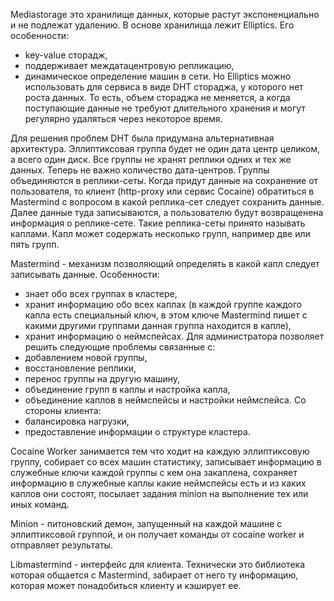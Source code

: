 Mediastorage это хранилище данных, которые растут экспоненциально и не подлежат удалению. В основе хранилища лежит Elliptics. Его особенности:
 * key-value сторадж,
 * поддерживает междатацентровую репликацию,
 * динамическое определение машин в сети. 
Но Elliptics можно использовать для сервиса в виде DHT стораджа, у которого нет роста данных. То есть, объем стораджа не меняется, а когда поступающие данные не требуют длительного хранения и могут регулярно удаляться через некоторое время.

Для решения проблем DHT была придумана альтернативная архитектура. Эллиптиксовая группа будет не один дата центр целиком, а всего один диск. Все группы не хранят реплики одних и тех же данных. Теперь не важно количество дата-центров. Группы объединяются в реплики-сеты. Когда придут данные на сохранение от пользователя, то клиент (http-proxy или сервис Cocaine) обратиться в Mastermind с вопросом в какой реплика-сет следует сохранить данные. Далее данные туда записываются, а пользователю будут возвращенена информация о реплике-сете. Такие реплика-сеты принято называть каплами. Капл может содержать несколько групп, например две или пять групп.  

Mastermind  - механизм позволяющий определять в какой капл следует записывать данные.  Особенности:
 * знает обо всех группах в кластере,
 * хранит информацию обо всех каплах (в каждой группе каждого капла есть специальный ключ, в этом ключе Mastermind пишет с какими другими группами данная группа находится в капле),
 * хранит информацию о неймспейсах.
Для администратора позволяет решить следующие проблемы связанные с:
 * добавлением новой группы,
 * восстановление реплики,
 * перенос группы на другую машину,
 * объединение групп в каплы и настройка капла,
 * объединение каплов в неймспейсы и настройки неймспейса.
Со стороны клиента:
 * балансировка нагрузки,
 * предоставление информации о структуре кластера.

Cocaine Worker занимается тем что ходит на каждую эллиптиксовую группу, собирает со всех машин статистику, записывает информацию в служебные ключи каждой группы с кем она закаплена, сохраняет информацию в служебные каплы какие неймспейсы есть и из каких каплов они состоят, посылает задания minion на выполнение тех или иных команд. 

Minion - питоновский демон, запущенный на каждой машине с эллиптиксовой группой, и он получает команды от cocaine worker и отправляет результаты. 

Libmastermind - интерфейс для клиента. Технически это библиотека которая общается с Mastermind, забирает от него ту информацию, которая может понадобиться клиенту и кэширует ее. 
